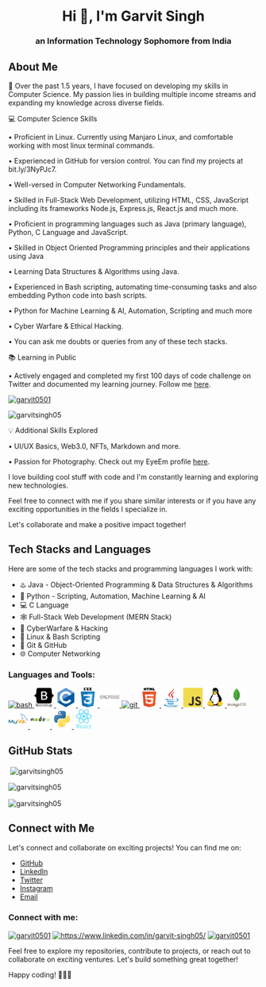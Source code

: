 <h1 align="center">Hi 👋, I'm Garvit Singh</h1>
<h3 align="center">an Information Technology Sophomore from India</h3>

## About Me

💼 Over the past 1.5 years, I have focused on developing my skills in Computer Science. My passion lies in building multiple income streams and expanding my knowledge across diverse fields.

💻 Computer Science Skills

• Proficient in Linux. Currently using Manjaro Linux, and comfortable working with most linux terminal commands.

• Experienced in GitHub for version control. You can find my projects at bit.ly/3NyPJc7.

• Well-versed in Computer Networking Fundamentals.

• Skilled in Full-Stack Web Development, utilizing HTML, CSS, JavaScript including its frameworks Node.js, Express.js, React.js and much more.

• Proficient in programming languages such as Java (primary language), Python, C Language and JavaScript. 

• Skilled in Object Oriented Programming principles and their applications using Java

• Learning Data Structures & Algorithms using Java.

• Experienced in Bash scripting, automating time-consuming tasks and also embedding Python code into bash scripts.

• Python for Machine Learning & AI, Automation, Scripting and much more

• Cyber Warfare & Ethical Hacking.

• You can ask me doubts or queries from any of these tech stacks.

📚 Learning in Public

• Actively engaged and completed my first 100 days of code challenge on Twitter and documented my learning journey. Follow me [here](bit.ly/3qMmWZI).

<p align="left"> <a href="https://twitter.com/garvit0501" target="blank"><img src="https://img.shields.io/twitter/follow/garvit0501?logo=twitter&style=for-the-badge" alt="garvit0501" /></a> </p>

<p align="left"> <img src="https://komarev.com/ghpvc/?username=garvitsingh05&label=Profile%20views&color=0e75b6&style=flat" alt="garvitsingh05" /> </p>

💡 Additional Skills Explored

• UI/UX Basics, Web3.0, NFTs, Markdown and more.

• Passion for Photography. Check out my EyeEm profile [here](bit.ly/3JmcjDo).

I love building cool stuff with code and I'm constantly learning and exploring new technologies.

Feel free to connect with me if you share similar interests or if you have any exciting opportunities in the fields I specialize in. 

Let's collaborate and make a positive impact together!

## Tech Stacks and Languages

Here are some of the tech stacks and programming languages I work with:

- ♨️ Java - Object-Oriented Programming & Data Structures & Algorithms
- :snake: Python - Scripting, Automation, Machine Learning & AI
- 💻 C Language
- 🕸 Full-Stack Web Development (MERN Stack)
- 🚀 CyberWarfare & Hacking
- :penguin: Linux & Bash Scripting
- 🔧 Git & GitHub
- 🌐 Computer Networking

<h3 align="left">Languages and Tools:</h3>
<p align="left"> <a href="https://www.gnu.org/software/bash/" target="_blank" rel="noreferrer"> <img src="https://www.vectorlogo.zone/logos/gnu_bash/gnu_bash-icon.svg" alt="bash" width="40" height="40"/> </a> <a href="https://getbootstrap.com" target="_blank" rel="noreferrer"> <img src="https://raw.githubusercontent.com/devicons/devicon/master/icons/bootstrap/bootstrap-plain-wordmark.svg" alt="bootstrap" width="40" height="40"/> </a> <a href="https://www.cprogramming.com/" target="_blank" rel="noreferrer"> <img src="https://raw.githubusercontent.com/devicons/devicon/master/icons/c/c-original.svg" alt="c" width="40" height="40"/> </a> <a href="https://www.w3schools.com/css/" target="_blank" rel="noreferrer"> <img src="https://raw.githubusercontent.com/devicons/devicon/master/icons/css3/css3-original-wordmark.svg" alt="css3" width="40" height="40"/> </a> <a href="https://expressjs.com" target="_blank" rel="noreferrer"> <img src="https://raw.githubusercontent.com/devicons/devicon/master/icons/express/express-original-wordmark.svg" alt="express" width="40" height="40"/> </a> <a href="https://git-scm.com/" target="_blank" rel="noreferrer"> <img src="https://www.vectorlogo.zone/logos/git-scm/git-scm-icon.svg" alt="git" width="40" height="40"/> </a> <a href="https://www.w3.org/html/" target="_blank" rel="noreferrer"> <img src="https://raw.githubusercontent.com/devicons/devicon/master/icons/html5/html5-original-wordmark.svg" alt="html5" width="40" height="40"/> </a> <a href="https://www.java.com" target="_blank" rel="noreferrer"> <img src="https://raw.githubusercontent.com/devicons/devicon/master/icons/java/java-original.svg" alt="java" width="40" height="40"/> </a> <a href="https://developer.mozilla.org/en-US/docs/Web/JavaScript" target="_blank" rel="noreferrer"> <img src="https://raw.githubusercontent.com/devicons/devicon/master/icons/javascript/javascript-original.svg" alt="javascript" width="40" height="40"/> </a> <a href="https://www.linux.org/" target="_blank" rel="noreferrer"> <img src="https://raw.githubusercontent.com/devicons/devicon/master/icons/linux/linux-original.svg" alt="linux" width="40" height="40"/> </a> <a href="https://www.mongodb.com/" target="_blank" rel="noreferrer"> <img src="https://raw.githubusercontent.com/devicons/devicon/master/icons/mongodb/mongodb-original-wordmark.svg" alt="mongodb" width="40" height="40"/> </a> <a href="https://www.mysql.com/" target="_blank" rel="noreferrer"> <img src="https://raw.githubusercontent.com/devicons/devicon/master/icons/mysql/mysql-original-wordmark.svg" alt="mysql" width="40" height="40"/> </a> <a href="https://nodejs.org" target="_blank" rel="noreferrer"> <img src="https://raw.githubusercontent.com/devicons/devicon/master/icons/nodejs/nodejs-original-wordmark.svg" alt="nodejs" width="40" height="40"/> </a> <a href="https://www.python.org" target="_blank" rel="noreferrer"> <img src="https://raw.githubusercontent.com/devicons/devicon/master/icons/python/python-original.svg" alt="python" width="40" height="40"/> </a> <a href="https://reactjs.org/" target="_blank" rel="noreferrer"> <img src="https://raw.githubusercontent.com/devicons/devicon/master/icons/react/react-original-wordmark.svg" alt="react" width="40" height="40"/> </a> </p>


## GitHub Stats

<p>&nbsp;<img align="center" src="https://github-readme-stats.vercel.app/api?username=garvitsingh05&show_icons=true&locale=en" alt="garvitsingh05" /></p>

<p><img align="center" src="https://github-readme-stats.vercel.app/api/top-langs?username=garvitsingh05&show_icons=true&locale=en&layout=compact" alt="garvitsingh05" /></p>  

<p><img align="center" src="https://github-readme-streak-stats.herokuapp.com/?user=garvitsingh05&" alt="garvitsingh05" /></p>

## Connect with Me

Let's connect and collaborate on exciting projects! You can find me on:

- [GitHub](https://github.com/GarvitSingh05)
- [LinkedIn](https://www.linkedin.com/in/garvit-singh05/)
- [Twitter](https://twitter.com/Garvit0501)
- [Instagram](https://www.instagram.com/garvit0501)
- [Email](sgarvit22@gmail.com) 

<h3 align="left">Connect with me:</h3>
<p align="left">
<a href="https://twitter.com/garvit0501" target="blank"><img align="center" src="https://raw.githubusercontent.com/rahuldkjain/github-profile-readme-generator/master/src/images/icons/Social/twitter.svg" alt="garvit0501" height="30" width="40" /></a>
<a href="https://linkedin.com/in/https://www.linkedin.com/in/garvit-singh05/" target="blank"><img align="center" src="https://raw.githubusercontent.com/rahuldkjain/github-profile-readme-generator/master/src/images/icons/Social/linked-in-alt.svg" alt="https://www.linkedin.com/in/garvit-singh05/" height="30" width="40" /></a>
<a href="https://instagram.com/garvit0501" target="blank"><img align="center" src="https://raw.githubusercontent.com/rahuldkjain/github-profile-readme-generator/master/src/images/icons/Social/instagram.svg" alt="garvit0501" height="30" width="40" /></a>
</p>

Feel free to explore my repositories, contribute to projects, or reach out to collaborate on exciting ventures. Let's build something great together!

Happy coding! 👨‍💻🚀
